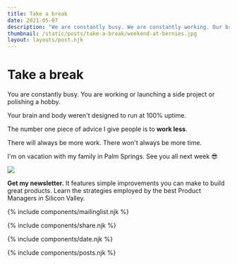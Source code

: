 ```yaml
---
title: Take a break
date: 2021-05-07
description: "We are constantly busy. We are constantly working. Our brains and bodies need a break."
thumbnail: /static/posts/take-a-break/weekend-at-bernies.jpg
layout: layouts/post.njk
---
```


# Take a break

You are constantly busy. You are working or launching a side project or polishing a hobby.

Your brain and body weren't designed to run at 100% uptime.

The number one piece of advice I give people is to <strong>work less</strong>. 

There will always be more work. There won't always be more time.

I'm on vacation with my family in Palm Springs. See you all next week 😎

<img src="{{ thumbnail }}" />

<strong>Get my newsletter.</strong>  It features simple improvements you can make to build great products. Learn the strategies employed by the best Product Managers in Silicon Valley.


{% include components/mailinglist.njk %}

{% include components/share.njk %}

{% include components/date.njk %}

{% include components/posts.njk %}